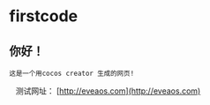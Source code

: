 # firstcode

  ## 你好！

    这是一个用cocos creator 生成的网页!  

    测试网址： [http://eveaos.com](http://eveaos.com)


